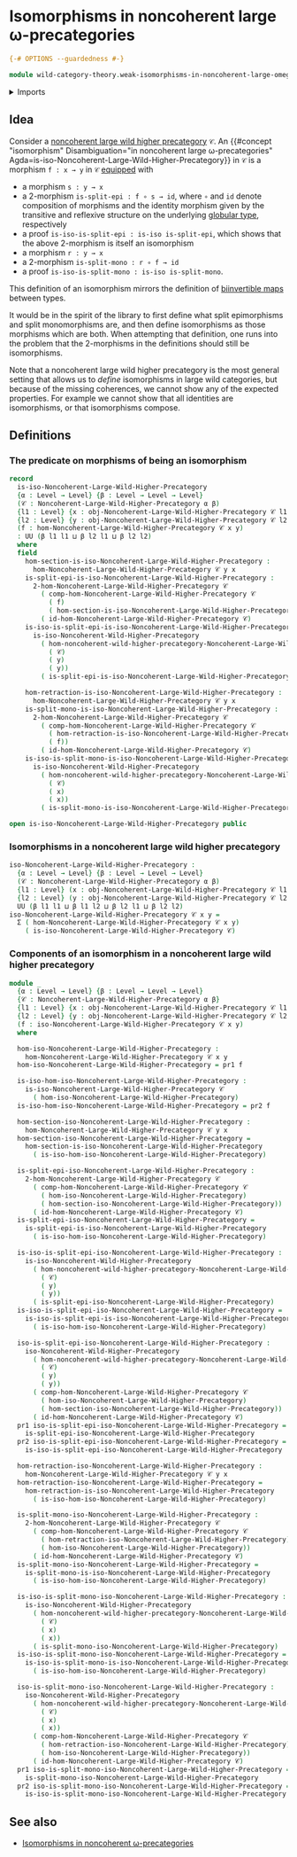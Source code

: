 # Isomorphisms in noncoherent large ω-precategories

```agda
{-# OPTIONS --guardedness #-}

module wild-category-theory.weak-isomorphisms-in-noncoherent-large-omega-precategories where
```

<details><summary>Imports</summary>

```agda
open import foundation.dependent-pair-types
open import foundation.universe-levels

open import wild-category-theory.noncoherent-large-omega-precategories
open import wild-category-theory.weak-isomorphisms-in-noncoherent-omega-precategories
```

</details>

## Idea

Consider a
[noncoherent large wild higher precategory](wild-category-theory.noncoherent-large-omega-precategories.md)
`𝒞`. An
{{#concept "isomorphism" Disambiguation="in noncoherent large ω-precategories" Agda=is-iso-Noncoherent-Large-Wild-Higher-Precategory}}
in `𝒞` is a morphism `f : x → y` in `𝒞` [equipped](foundation.structure.md) with

- a morphism `s : y → x`
- a $2$-morphism `is-split-epi : f ∘ s → id`, where `∘` and `id` denote
  composition of morphisms and the identity morphism given by the transitive and
  reflexive structure on the underlying
  [globular type](globular-types.globular-types.md), respectively
- a proof `is-iso-is-split-epi : is-iso is-split-epi`, which shows that the
  above $2$-morphism is itself an isomorphism
- a morphism `r : y → x`
- a $2$-morphism `is-split-mono : r ∘ f → id`
- a proof `is-iso-is-split-mono : is-iso is-split-mono`.

This definition of an isomorphism mirrors the definition of
[biinvertible maps](foundation-core.equivalences.md) between types.

It would be in the spirit of the library to first define what split epimorphisms
and split monomorphisms are, and then define isomorphisms as those morphisms
which are both. When attempting that definition, one runs into the problem that
the $2$-morphisms in the definitions should still be isomorphisms.

Note that a noncoherent large wild higher precategory is the most general
setting that allows us to _define_ isomorphisms in large wild categories, but
because of the missing coherences, we cannot show any of the expected
properties. For example we cannot show that all identities are isomorphisms, or
that isomorphisms compose.

## Definitions

### The predicate on morphisms of being an isomorphism

```agda
record
  is-iso-Noncoherent-Large-Wild-Higher-Precategory
  {α : Level → Level} {β : Level → Level → Level}
  (𝒞 : Noncoherent-Large-Wild-Higher-Precategory α β)
  {l1 : Level} {x : obj-Noncoherent-Large-Wild-Higher-Precategory 𝒞 l1}
  {l2 : Level} {y : obj-Noncoherent-Large-Wild-Higher-Precategory 𝒞 l2}
  (f : hom-Noncoherent-Large-Wild-Higher-Precategory 𝒞 x y)
  : UU (β l1 l1 ⊔ β l2 l1 ⊔ β l2 l2)
  where
  field
    hom-section-is-iso-Noncoherent-Large-Wild-Higher-Precategory :
      hom-Noncoherent-Large-Wild-Higher-Precategory 𝒞 y x
    is-split-epi-is-iso-Noncoherent-Large-Wild-Higher-Precategory :
      2-hom-Noncoherent-Large-Wild-Higher-Precategory 𝒞
        ( comp-hom-Noncoherent-Large-Wild-Higher-Precategory 𝒞
          ( f)
          ( hom-section-is-iso-Noncoherent-Large-Wild-Higher-Precategory))
        ( id-hom-Noncoherent-Large-Wild-Higher-Precategory 𝒞)
    is-iso-is-split-epi-is-iso-Noncoherent-Large-Wild-Higher-Precategory :
      is-iso-Noncoherent-Wild-Higher-Precategory
        ( hom-noncoherent-wild-higher-precategory-Noncoherent-Large-Wild-Higher-Precategory
          ( 𝒞)
          ( y)
          ( y))
        ( is-split-epi-is-iso-Noncoherent-Large-Wild-Higher-Precategory)

    hom-retraction-is-iso-Noncoherent-Large-Wild-Higher-Precategory :
      hom-Noncoherent-Large-Wild-Higher-Precategory 𝒞 y x
    is-split-mono-is-iso-Noncoherent-Large-Wild-Higher-Precategory :
      2-hom-Noncoherent-Large-Wild-Higher-Precategory 𝒞
        ( comp-hom-Noncoherent-Large-Wild-Higher-Precategory 𝒞
          ( hom-retraction-is-iso-Noncoherent-Large-Wild-Higher-Precategory)
          ( f))
        ( id-hom-Noncoherent-Large-Wild-Higher-Precategory 𝒞)
    is-iso-is-split-mono-is-iso-Noncoherent-Large-Wild-Higher-Precategory :
      is-iso-Noncoherent-Wild-Higher-Precategory
        ( hom-noncoherent-wild-higher-precategory-Noncoherent-Large-Wild-Higher-Precategory
          ( 𝒞)
          ( x)
          ( x))
        ( is-split-mono-is-iso-Noncoherent-Large-Wild-Higher-Precategory)

open is-iso-Noncoherent-Large-Wild-Higher-Precategory public
```

### Isomorphisms in a noncoherent large wild higher precategory

```agda
iso-Noncoherent-Large-Wild-Higher-Precategory :
  {α : Level → Level} {β : Level → Level → Level}
  (𝒞 : Noncoherent-Large-Wild-Higher-Precategory α β)
  {l1 : Level} (x : obj-Noncoherent-Large-Wild-Higher-Precategory 𝒞 l1)
  {l2 : Level} (y : obj-Noncoherent-Large-Wild-Higher-Precategory 𝒞 l2) →
  UU (β l1 l1 ⊔ β l1 l2 ⊔ β l2 l1 ⊔ β l2 l2)
iso-Noncoherent-Large-Wild-Higher-Precategory 𝒞 x y =
  Σ ( hom-Noncoherent-Large-Wild-Higher-Precategory 𝒞 x y)
    ( is-iso-Noncoherent-Large-Wild-Higher-Precategory 𝒞)
```

### Components of an isomorphism in a noncoherent large wild higher precategory

```agda
module _
  {α : Level → Level} {β : Level → Level → Level}
  {𝒞 : Noncoherent-Large-Wild-Higher-Precategory α β}
  {l1 : Level} {x : obj-Noncoherent-Large-Wild-Higher-Precategory 𝒞 l1}
  {l2 : Level} {y : obj-Noncoherent-Large-Wild-Higher-Precategory 𝒞 l2}
  (f : iso-Noncoherent-Large-Wild-Higher-Precategory 𝒞 x y)
  where

  hom-iso-Noncoherent-Large-Wild-Higher-Precategory :
    hom-Noncoherent-Large-Wild-Higher-Precategory 𝒞 x y
  hom-iso-Noncoherent-Large-Wild-Higher-Precategory = pr1 f

  is-iso-hom-iso-Noncoherent-Large-Wild-Higher-Precategory :
    is-iso-Noncoherent-Large-Wild-Higher-Precategory 𝒞
      ( hom-iso-Noncoherent-Large-Wild-Higher-Precategory)
  is-iso-hom-iso-Noncoherent-Large-Wild-Higher-Precategory = pr2 f

  hom-section-iso-Noncoherent-Large-Wild-Higher-Precategory :
    hom-Noncoherent-Large-Wild-Higher-Precategory 𝒞 y x
  hom-section-iso-Noncoherent-Large-Wild-Higher-Precategory =
    hom-section-is-iso-Noncoherent-Large-Wild-Higher-Precategory
      ( is-iso-hom-iso-Noncoherent-Large-Wild-Higher-Precategory)

  is-split-epi-iso-Noncoherent-Large-Wild-Higher-Precategory :
    2-hom-Noncoherent-Large-Wild-Higher-Precategory 𝒞
      ( comp-hom-Noncoherent-Large-Wild-Higher-Precategory 𝒞
        ( hom-iso-Noncoherent-Large-Wild-Higher-Precategory)
        ( hom-section-iso-Noncoherent-Large-Wild-Higher-Precategory))
      ( id-hom-Noncoherent-Large-Wild-Higher-Precategory 𝒞)
  is-split-epi-iso-Noncoherent-Large-Wild-Higher-Precategory =
    is-split-epi-is-iso-Noncoherent-Large-Wild-Higher-Precategory
      ( is-iso-hom-iso-Noncoherent-Large-Wild-Higher-Precategory)

  is-iso-is-split-epi-iso-Noncoherent-Large-Wild-Higher-Precategory :
    is-iso-Noncoherent-Wild-Higher-Precategory
      ( hom-noncoherent-wild-higher-precategory-Noncoherent-Large-Wild-Higher-Precategory
        ( 𝒞)
        ( y)
        ( y))
      ( is-split-epi-iso-Noncoherent-Large-Wild-Higher-Precategory)
  is-iso-is-split-epi-iso-Noncoherent-Large-Wild-Higher-Precategory =
    is-iso-is-split-epi-is-iso-Noncoherent-Large-Wild-Higher-Precategory
      ( is-iso-hom-iso-Noncoherent-Large-Wild-Higher-Precategory)

  iso-is-split-epi-iso-Noncoherent-Large-Wild-Higher-Precategory :
    iso-Noncoherent-Wild-Higher-Precategory
      ( hom-noncoherent-wild-higher-precategory-Noncoherent-Large-Wild-Higher-Precategory
        ( 𝒞)
        ( y)
        ( y))
      ( comp-hom-Noncoherent-Large-Wild-Higher-Precategory 𝒞
        ( hom-iso-Noncoherent-Large-Wild-Higher-Precategory)
        ( hom-section-iso-Noncoherent-Large-Wild-Higher-Precategory))
      ( id-hom-Noncoherent-Large-Wild-Higher-Precategory 𝒞)
  pr1 iso-is-split-epi-iso-Noncoherent-Large-Wild-Higher-Precategory =
    is-split-epi-iso-Noncoherent-Large-Wild-Higher-Precategory
  pr2 iso-is-split-epi-iso-Noncoherent-Large-Wild-Higher-Precategory =
    is-iso-is-split-epi-iso-Noncoherent-Large-Wild-Higher-Precategory

  hom-retraction-iso-Noncoherent-Large-Wild-Higher-Precategory :
    hom-Noncoherent-Large-Wild-Higher-Precategory 𝒞 y x
  hom-retraction-iso-Noncoherent-Large-Wild-Higher-Precategory =
    hom-retraction-is-iso-Noncoherent-Large-Wild-Higher-Precategory
      ( is-iso-hom-iso-Noncoherent-Large-Wild-Higher-Precategory)

  is-split-mono-iso-Noncoherent-Large-Wild-Higher-Precategory :
    2-hom-Noncoherent-Large-Wild-Higher-Precategory 𝒞
      ( comp-hom-Noncoherent-Large-Wild-Higher-Precategory 𝒞
        ( hom-retraction-iso-Noncoherent-Large-Wild-Higher-Precategory)
        ( hom-iso-Noncoherent-Large-Wild-Higher-Precategory))
      ( id-hom-Noncoherent-Large-Wild-Higher-Precategory 𝒞)
  is-split-mono-iso-Noncoherent-Large-Wild-Higher-Precategory =
    is-split-mono-is-iso-Noncoherent-Large-Wild-Higher-Precategory
      ( is-iso-hom-iso-Noncoherent-Large-Wild-Higher-Precategory)

  is-iso-is-split-mono-iso-Noncoherent-Large-Wild-Higher-Precategory :
    is-iso-Noncoherent-Wild-Higher-Precategory
      ( hom-noncoherent-wild-higher-precategory-Noncoherent-Large-Wild-Higher-Precategory
        ( 𝒞)
        ( x)
        ( x))
      ( is-split-mono-iso-Noncoherent-Large-Wild-Higher-Precategory)
  is-iso-is-split-mono-iso-Noncoherent-Large-Wild-Higher-Precategory =
    is-iso-is-split-mono-is-iso-Noncoherent-Large-Wild-Higher-Precategory
      ( is-iso-hom-iso-Noncoherent-Large-Wild-Higher-Precategory)

  iso-is-split-mono-iso-Noncoherent-Large-Wild-Higher-Precategory :
    iso-Noncoherent-Wild-Higher-Precategory
      ( hom-noncoherent-wild-higher-precategory-Noncoherent-Large-Wild-Higher-Precategory
        ( 𝒞)
        ( x)
        ( x))
      ( comp-hom-Noncoherent-Large-Wild-Higher-Precategory 𝒞
        ( hom-retraction-iso-Noncoherent-Large-Wild-Higher-Precategory)
        ( hom-iso-Noncoherent-Large-Wild-Higher-Precategory))
      ( id-hom-Noncoherent-Large-Wild-Higher-Precategory 𝒞)
  pr1 iso-is-split-mono-iso-Noncoherent-Large-Wild-Higher-Precategory =
    is-split-mono-iso-Noncoherent-Large-Wild-Higher-Precategory
  pr2 iso-is-split-mono-iso-Noncoherent-Large-Wild-Higher-Precategory =
    is-iso-is-split-mono-iso-Noncoherent-Large-Wild-Higher-Precategory
```

## See also

- [Isomorphisms in noncoherent ω-precategories](wild-category-theory.isomorphisms-in-noncoherent-omega-precategories.md)
